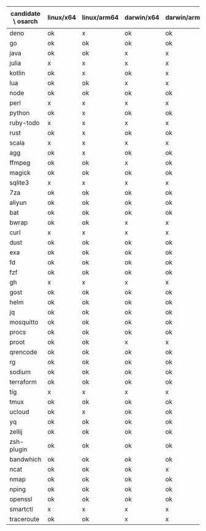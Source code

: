 | candidate \ osarch | linux/x64 | linux/arm64 | darwin/x64 | darwin/arm64 | win/x64 | 备注 |
| ------------------ | ----------- | ------------ | ---------- | --------- | ------- | ---- |
|deno | ok | x| ok | ok | ok |
|go | ok | ok | ok | ok | ok |
|java | ok | ok | x| x| x|
|julia | x| x| x| x| x|
|kotlin | ok | x| ok | x| ok |
|lua | ok | ok | x| x| ok |
|node | ok | ok | ok | ok | ok |
|perl | x| x| x| x| x|
|python | ok | x| ok | ok | ok |
|ruby-todo | x| x| x| x| x|
|rust | ok | x| ok | ok | ok |
|scala | x| x| x| x| x|
|agg | ok | x| ok | ok | ok |
|ffmpeg | ok | ok | x| ok | ok |
|magick | ok | ok | ok | ok | x|
|sqlite3 | x| x| x| x| x|
|7za | ok | ok | ok | ok | ok |
|aliyun | ok | ok | ok | ok | ok |
|bat | ok | ok | ok | ok | ok |
|bwrap | ok | ok | x| x| x|
|curl | x| x| x| x| x|
|dust | ok | ok | ok | ok | ok |
|exa | ok | ok | ok | ok | ok |
|fd | ok | ok | ok | ok | ok |
|fzf | ok | ok | ok | ok | ok |
|gh | x| x| x| x| x|
|gost | ok | ok | ok | ok | ok |
|helm | ok | ok | ok | ok | ok |
|jq | ok | ok | ok | ok | ok |
|mosquitto | ok | ok | ok | ok | ok |
|procs | ok | ok | ok | ok | ok |
|proot | ok | ok | x| x| x|
|qrencode | ok | ok | ok | ok | ok |
|rg | ok | ok | ok | ok | ok |
|sodium | ok | ok | ok | ok | ok |
|terraform | ok | ok | ok | ok | ok |
|tig | x| x| x| x| x|
|tmux | ok | ok | ok | ok | ok |
|ucloud | ok | x| ok | ok | ok |
|yq | ok | ok | ok | ok | ok |
|zellij | ok | ok | ok | ok | x|
|zsh-plugin | ok | ok | ok | ok | ok |
|bandwhich | ok | ok | ok | ok | x|
|ncat | ok | ok | ok | x| x|
|nmap | ok | ok | ok | ok | x|
|nping | ok | ok | ok | ok | x|
|openssl | ok | ok | ok | ok | ok |
|smartctl | x| x| x| x| x|
|traceroute | ok | ok | x| x| x|
